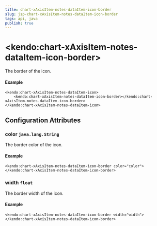 ```yaml
---
title: chart-xAxisItem-notes-dataItem-icon-border
slug: jsp-chart-xAxisItem-notes-dataItem-icon-border
tags: api, java
publish: true
---
```


# \<kendo:chart-xAxisItem-notes-dataItem-icon-border\>

The border of the icon.

#### Example
    <kendo:chart-xAxisItem-notes-dataItem-icon>
        <kendo:chart-xAxisItem-notes-dataItem-icon-border></kendo:chart-xAxisItem-notes-dataItem-icon-border>
    </kendo:chart-xAxisItem-notes-dataItem-icon>

## Configuration Attributes

### color `java.lang.String`

The border color of the icon.

#### Example
    <kendo:chart-xAxisItem-notes-dataItem-icon-border color="color">
    </kendo:chart-xAxisItem-notes-dataItem-icon-border>

### width `float`

The border width of the icon.

#### Example
    <kendo:chart-xAxisItem-notes-dataItem-icon-border width="width">
    </kendo:chart-xAxisItem-notes-dataItem-icon-border>

 
